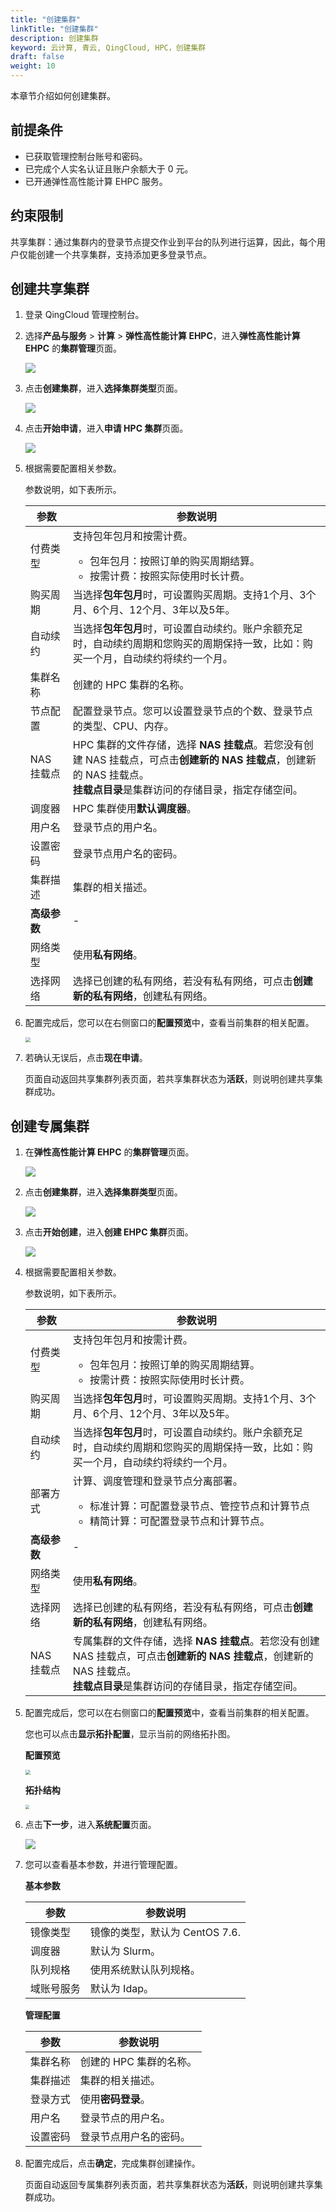 ```yaml
---
title: "创建集群"
linkTitle: "创建集群"
description: 创建集群
keyword: 云计算, 青云, QingCloud, HPC，创建集群
draft: false
weight: 10
---
```


本章节介绍如何创建集群。

## 前提条件

- 已获取管理控制台账号和密码。
- 已完成个人实名认证且账户余额大于 0 元。
- 已开通弹性高性能计算 EHPC 服务。

## 约束限制

共享集群：通过集群内的登录节点提交作业到平台的队列进行运算，因此，每个用户仅能创建一个共享集群，支持添加更多登录节点。

## 创建共享集群

1. 登录 QingCloud 管理控制台。

2. 选择**产品与服务** > **计算** > **弹性高性能计算 EHPC**，进入**弹性高性能计算 EHPC** 的**集群管理**页面。

   ![](../../_images/qs_hpc_list.png)

3. 点击**创建集群**，进入**选择集群类型**页面。

   ![](../../_images/qs_choose_type.png)

4. 点击**开始申请**，进入**申请 HPC 集群**页面。

   ![](../../_images/qs_apply_hpc.png)

5. 根据需要配置相关参数。

   参数说明，如下表所示。

   | 参数         | 参数说明                                                     |
   | ------------ | ------------------------------------------------------------ |
   | 付费类型     | 支持包年包月和按需计费。<ul><li>包年包月：按照订单的购买周期结算。</li><li>按需计费：按照实际使用时长计费。</li> |
   | 购买周期     | 当选择**包年包月**时，可设置购买周期。支持1个月、3个月、6个月、12个月、3年以及5年。 |
   | 自动续约     | 当选择**包年包月**时，可设置自动续约。账户余额充足时，自动续约周期和您购买的周期保持一致，比如：购买一个月，自动续约将续约一个月。 |
   | 集群名称     | 创建的 HPC 集群的名称。                                      |
   | 节点配置     | 配置登录节点。您可以设置登录节点的个数、登录节点的类型、CPU、内存。 |
   | NAS 挂载点   | HPC 集群的文件存储，选择 **NAS 挂载点**。若您没有创建 NAS 挂载点，可点击**创建新的 NAS 挂载点**，创建新的 NAS 挂载点。<br />**挂载点目录**是集群访问的存储目录，指定存储空间。 |
   | 调度器       | HPC 集群使用**默认调度器**。                                 |
   | 用户名       | 登录节点的用户名。                                           |
   | 设置密码     | 登录节点用户名的密码。                                       |
   | 集群描述     | 集群的相关描述。                                             |
   | **高级参数** | -                                                            |
   | 网络类型     | 使用**私有网络**。                                           |
   | 选择网络     | 选择已创建的私有网络，若没有私有网络，可点击**创建新的私有网络**，创建私有网络。 |

6. 配置完成后，您可以在右侧窗口的**配置预览**中，查看当前集群的相关配置。

   <img src="../../_images/qs_apply_view.png" style="zoom:50%;" />

7. 若确认无误后，点击**现在申请**。

   页面自动返回共享集群列表页面，若共享集群状态为**活跃**，则说明创建共享集群成功。

## 创建专属集群

1. 在**弹性高性能计算 EHPC** 的**集群管理**页面。

   ![](../../_images/qs_hpc_list.png)

2. 点击**创建集群**，进入**选择集群类型**页面。

   ![](../../_images/qs_choose_type.png)

3. 点击**开始创建**，进入**创建 EHPC 集群**页面。

   ![](../../_images/qs_apply_ehpc.png)

4. 根据需要配置相关参数。

   参数说明，如下表所示。

   | 参数         | 参数说明                                                     |
   | ------------ | ------------------------------------------------------------ |
   | 付费类型     | 支持包年包月和按需计费。<ul><li>包年包月：按照订单的购买周期结算。</li><li>按需计费：按照实际使用时长计费。</li> |
   | 购买周期     | 当选择**包年包月**时，可设置购买周期。支持1个月、3个月、6个月、12个月、3年以及5年。 |
   | 自动续约     | 当选择**包年包月**时，可设置自动续约。账户余额充足时，自动续约周期和您购买的周期保持一致，比如：购买一个月，自动续约将续约一个月。 |
   | 部署方式     | 计算、调度管理和登录节点分离部署。<ul><li>标准计算：可配置登录节点、管控节点和计算节点</li><li>精简计算：可配置登录节点和计算节点。</li></ul> |
   | **高级参数** | -                                                            |
   | 网络类型     | 使用**私有网络**。                                           |
   | 选择网络     | 选择已创建的私有网络，若没有私有网络，可点击**创建新的私有网络**，创建私有网络。 |
   | NAS 挂载点   | 专属集群的文件存储，选择 **NAS 挂载点**。若您没有创建 NAS 挂载点，可点击**创建新的 NAS 挂载点**，创建新的 NAS 挂载点。<br />**挂载点目录**是集群访问的存储目录，指定存储空间。 |

5. 配置完成后，您可以在右侧窗口的**配置预览**中，查看当前集群的相关配置。

   您也可以点击**显示拓扑配置**，显示当前的网络拓扑图。

   **配置预览**

   <img src="../../_images/qs_apply_ehpc_view.png" style="zoom:50%;" />

   **拓扑结构**

   <img src="../../_images/qs_apply_ehpc_topology.png" style="zoom:40%;" />

6. 点击**下一步**，进入**系统配置**页面。

   ![](../../_images/qs_apply_ehpc_system.png)

7. 您可以查看基本参数，并进行管理配置。

   **基本参数**

   | 参数       | 参数说明                       |
   | ---------- | ------------------------------ |
   | 镜像类型   | 镜像的类型，默认为 CentOS 7.6. |
   | 调度器     | 默认为 Slurm。                 |
   | 队列规格   | 使用系统默认队列规格。         |
   | 域账号服务 | 默认为 Idap。                  |

   **管理配置**

   | 参数     | 参数说明                |
   | -------- | ----------------------- |
   | 集群名称 | 创建的 HPC 集群的名称。 |
   | 集群描述 | 集群的相关描述。        |
   | 登录方式 | 使用**密码登录**。      |
   | 用户名   | 登录节点的用户名。      |
   | 设置密码 | 登录节点用户名的密码。  |

8. 配置完成后，点击**确定**，完成集群创建操作。

   页面自动返回专属集群列表页面，若共享集群状态为**活跃**，则说明创建共享集群成功。
